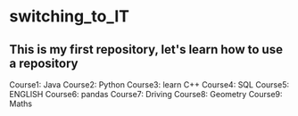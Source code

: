 # switching_to_IT
This is my first repository, let's learn how to use a repository
---
Course1: Java
Course2: Python
Course3: learn C++
Course4: SQL
Course5: ENGLISH
Course6: pandas
Course7: Driving
Course8: Geometry
Course9: Maths